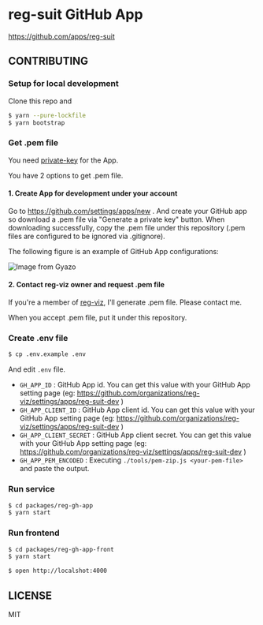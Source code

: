 # reg-suit GitHub App

https://github.com/apps/reg-suit

## CONTRIBUTING

### Setup for local development

Clone this repo and

```sh
$ yarn --pure-lockfile
$ yarn bootstrap
```

### Get .pem file
You need [private-key](https://developer.github.com/apps/building-github-apps/authenticating-with-github-apps/) for the App.

You have 2 options to get .pem file.

#### 1. Create App for development under your account

Go to https://github.com/settings/apps/new .
And create your GitHub app so download a .pem file via "Generate a private key" button.
When downloading successfully, copy the .pem file under this repository (.pem files are configured to be ignored via .gitignore).

The following figure is an example of GitHub App configurations:

![Image from Gyazo](https://i.gyazo.com/4ff1268304f2ca27e8e163c7fd7a3bbe.png)

#### 2. Contact reg-viz owner and request .pem file

If you're a member of [reg-viz](https://github.com/reg-viz), I'll generate .pem file. Please contact me.

When you accept .pem file, put it under this repository.

### Create .env file

```sh
$ cp .env.example .env
```

And edit `.env` file.

- `GH_APP_ID` : GitHub App id. You can get this value with your GitHub App setting page (eg: https://github.com/organizations/reg-viz/settings/apps/reg-suit-dev )
- `GH_APP_CLIENT_ID` : GitHub App client id. You can get this value with your GitHub App setting page (eg: https://github.com/organizations/reg-viz/settings/apps/reg-suit-dev )
- `GH_APP_CLIENT_SECRET` : GitHub App client secret. You can get this value with your GitHub App setting page (eg: https://github.com/organizations/reg-viz/settings/apps/reg-suit-dev )
- `GH_APP_PEM_ENCODED` : Executing `./tools/pem-zip.js <your-pem-file>` and paste the output.

### Run service

```sh
$ cd packages/reg-gh-app
$ yarn start
```

### Run frontend

```sh
$ cd packages/reg-gh-app-front
$ yarn start
```

```sh
$ open http://localshot:4000
```

## LICENSE
MIT

